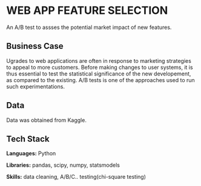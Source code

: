 # WEB APP FEATURE SELECTION

An A/B test to assses the potential market impact of new features.




## Business Case

Ugrades to web applications are often in response to marketing strategies to appeal to more customers. Before making changes to user systems, it is thus essential to test the statistical significance of the new developement, as compared to the existing.
A/B tests is one of the approaches used to run such experimentations.


## Data 

Data was obtained from Kaggle.
## Tech Stack

**Languages:** Python

**Libraries:** pandas, scipy, numpy, statsmodels

**Skills:** data cleaning, A/B/C.. testing(chi-square testing)
